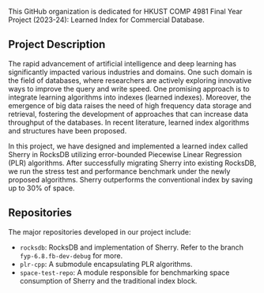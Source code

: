 This GitHub organization is dedicated for HKUST COMP 4981 Final Year Project (2023-24): Learned Index for Commercial Database.

## Project Description
The rapid advancement of artificial intelligence and deep learning has significantly impacted various industries and domains. One such domain is the field of databases, where researchers are actively exploring innovative ways to improve the query and write speed. One promising approach is to integrate learning algorithms into indexes (learned indexes). Moreover, the emergence of big data raises the need of high frequency data storage and retrieval, fostering the development of approaches that can increase data throughput of the databases. In recent literature, learned index algorithms and structures have been proposed.

In this project, we have designed and implemented a learned index called Sherry in RocksDB utilizing error-bounded Piecewise Linear Regression (PLR) algorithms. After successfully migrating Sherry into existing RocksDB, we run the stress test and performance benchmark under the newly proposed algorithms. Sherry outperforms the conventional index by saving up to 30% of space.

## Repositories
The major repositories developed in our project include:
- `rocksdb`: RocksDB and implementation of Sherry. Refer to the branch `fyp-6.8.fb-dev-debug` for more.
- `plr-cpp`: A submodule encapsulating PLR algorithms.
- `space-test-repo`: A module responsible for benchmarking space consumption of Sherry and the traditional index block.
